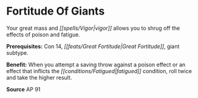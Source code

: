 ﻿---
cssclass: [feats]

---
# Fortitude Of Giants

Your great mass and _[[spells/Vigor|vigor]]_ allows you to shrug off the effects of poison and fatigue.

**Prerequisites:** Con 14, _[[feats/Great Fortitude|Great Fortitude]]_, giant subtype.

**Benefit:** When you attempt a saving throw against a poison effect or an effect that inflicts the _[[conditions/Fatigued|fatigued]]_ condition, roll twice and take the higher result.

**Source** AP 91
